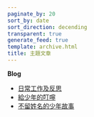 ```yaml
---
paginate_by: 20
sort_by: date
sort_direction: decending
transparent: true
generate_feed: true
template: archive.html
title: 主題文章
---
```


**Blog**

- [日常工作及反思](/categories/gong-zuo-fan-si)
- [給少年的叮嚀](/categories/gei-shao-nian-de-hua)
- [不留姓名的少年故事](/categories/ge-an-fen-xiang)

